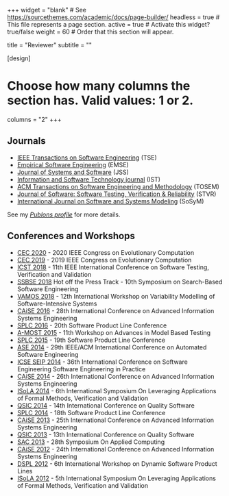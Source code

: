 +++
widget = "blank"  # See https://sourcethemes.com/academic/docs/page-builder/
headless = true  # This file represents a page section.
active = true  # Activate this widget? true/false
weight = 60  # Order that this section will appear.

title = "Reviewer"
subtitle = ""

[design]
  # Choose how many columns the section has. Valid values: 1 or 2.
  columns = "2"
+++

## Journals

  * [IEEE Transactions on Software Engineering](https://ieeexplore.ieee.org/xpl/aboutJournal.jsp?punumber=32) (TSE)
  * [Empirical Software Engineering](https://www.springer.com/journal/10664) (EMSE)
  * [Journal of Systems and Software](https://www.journals.elsevier.com/journal-of-systems-and-software/) (JSS)
  * [Information and Software Technology journal](https://www.journals.elsevier.com/information-and-software-technology) (IST)
  * [ACM Transactions on Software Engineering and Methodology](https://dl.acm.org/journal/tosem) (TOSEM)
  * [Journal of Software: Software Testing, Verification & Reliability](https://onlinelibrary.wiley.com/journal/10991689) (STVR)
  * [International Journal on Software and Systems Modeling](http://www.sosym.org) (SoSyM)
  
See my *[Publons profile](https://publons.com/author/1301794/xavier-devroey)* for more details.

## Conferences and Workshops

  * [CEC 2020](https://wcci2020.org) - 2020 IEEE Congress on Evolutionary Computation
  * [CEC 2019](http://cec2019.org) - 2019 IEEE Congress on Evolutionary Computation
  * [ICST 2018](https://www.es.mdh.se/icst2018/) - 11th IEEE International Conference on Software Testing, Verification and Validation
  * [SSBSE 2018](http://ssbse18.irisa.fr) Hot off the Press Track - 10th Symposium on Search-Based Software Engineering
  * [VAMOS 2018](https://vamos2018.wordpress.com) - 12th International Workshop on Variability Modelling of Software-Intensive Systems
  * [CAiSE 2016](http://caise2016.si) - 28th International Conference on Advanced Information Systems Engineering
  * [SPLC 2016](http://www.splc.net/splc2016) - 20th Software Product Line Conference
  * [A-MOST 2015](http://msdl.cs.mcgill.ca/conferences/amost/) - 11th Workshop on Advances in Model Based Testing
  * [SPLC 2015](http://www.splc.net/splc2015) - 19th Software Product Line Conference
  * [ASE 2014](http://ase2014.org) - 29th IEEE/ACM International Conference on Automated Software Engineering
  * [ICSE SEIP 2014](https://2014.icse-conferences.org) - 36th International Conference on Software Engineering Software Engineering in Practice
  * [CAiSE 2014](http://delab.csd.auth.gr/caise2014/) - 26th International Conference on Advanced Information Systems Engineering
  * [ISoLA 2014](https://www.cs.uni-potsdam.de/isola/isola2014/) - 6th International Symposium On Leveraging Applications of Formal Methods, Verification and Validation
  * [QSIC 2014](https://paris.utdallas.edu/qsic14/) - 14th International Conference on Quality Software
  * [SPLC 2014](http://splc2014.isti.cnr.it) - 18th Software Product Line Conference
  * [CAiSE 2013](http://www.pros2.webs.upv.es/index.php/es/home-caise2013) - 25th International Conference on Advanced Information Systems Engineering
  * [QSIC 2013](http://software.nju.edu.cn/qsic/index.html) - 13th International Conference on Quality Software
  * [SAC 2013](https://www.sigapp.org/sac/sac2013/) - 28th Symposium On Applied Computing
  * [CAiSE 2012](http://www.caise2012.univ.gda.pl) - 24th International Conference on Advanced Information Systems Engineering
  * [DSPL 2012](http://sites.lero.ie/dspl2012/) - 6th International Workshop on Dynamic Software Product Lines
  * [ISoLA 2012](https://www.cs.uni-potsdam.de/isola/isola2012/) - 5th International Symposium On Leveraging Applications of Formal Methods, Verification and Validation

